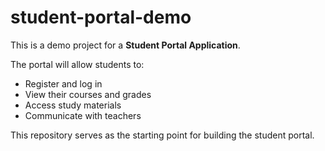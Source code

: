 # student-portal-demo
This is a demo project for a **Student Portal Application**.  

The portal will allow students to:
- Register and log in
- View their courses and grades
- Access study materials
- Communicate with teachers

This repository serves as the starting point for building the student portal.
